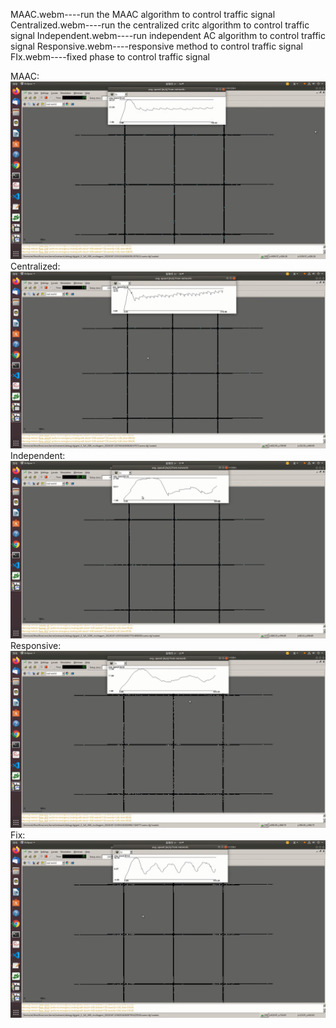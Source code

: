 MAAC.webm----run the MAAC algorithm to control traffic signal
Centralized.webm----run the centralized critc algorithm to control traffic signal
Independent.webm----run independent AC algorithm to control traffic signal
Responsive.webm----responsive method to control traffic signal
FIx.webm----fixed phase to control traffic signal

MAAC:
![Image](https://raw.githubusercontent.com/albertcruzeyork/RL-for-traffic-signal-control/main/Img/MAAC.webm.png)
Centralized:
![Image](https://raw.githubusercontent.com/albertcruzeyork/RL-for-traffic-signal-control/main/Img/Centralized.webm.png)
Independent:
![Image](https://raw.githubusercontent.com/albertcruzeyork/RL-for-traffic-signal-control/main/Img/Independent.webm.png)
Responsive:
![Image](https://raw.githubusercontent.com/albertcruzeyork/RL-for-traffic-signal-control/main/Img/Responsive.webm.png)
Fix:
![Image](https://raw.githubusercontent.com/albertcruzeyork/RL-for-traffic-signal-control/main/Img/Fix.webm.png)
